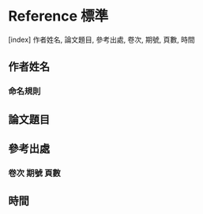 # Reference 標準
[index] 作者姓名, 論文題目, 參考出處, 卷次, 期號, 頁數, 時間

## 作者姓名

### 命名規則


## 論文題目

## 參考出處

### 卷次 期號 頁數

## 時間
